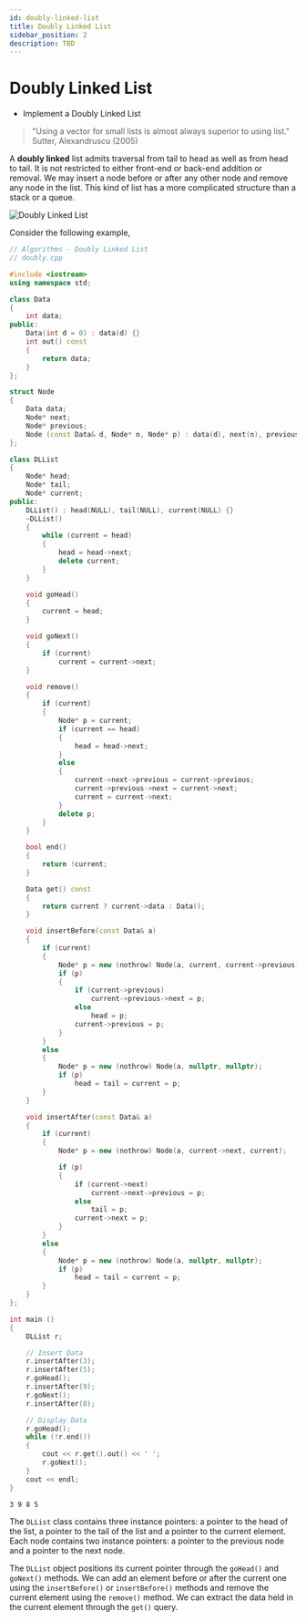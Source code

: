 ```yaml
---
id: doubly-linked-list
title: Doubly Linked List
sidebar_position: 2
description: TBD
---
```




# Doubly Linked List


- Implement a Doubly Linked List

> "Using a vector for small lists is almost always superior to using list." Sutter, Alexandruscu (2005)



A **doubly linked** list admits traversal from tail to head as well as from head to tail.  It is not restricted to either front-end or back-end addition or removal.  We may insert a node before or after any other node and remove any node in the list.  This kind of list has a more complicated structure than a stack or a queue. 

![Doubly Linked List](/img/doubly.png)

Consider the following example,

```cpp
// Algorithms - Doubly Linked List
// doubly.cpp

#include <iostream>
using namespace std;

class Data
{
    int data;
public:
    Data(int d = 0) : data(d) {}
    int out() const
    {
        return data;
    }
};

struct Node
{
    Data data;
    Node* next;
    Node* previous;
    Node (const Data& d, Node* n, Node* p) : data(d), next(n), previous(p) {}
};

class DLList
{
    Node* head;
    Node* tail;
    Node* current;
public:
    DLList() : head(NULL), tail(NULL), current(NULL) {}
    ~DLList()
    {
        while (current = head)
        {
            head = head->next;
            delete current;
        }
    }

    void goHead()
    {
        current = head;
    }

    void goNext()
    {
        if (current)
            current = current->next;
    }

    void remove()
    {
        if (current)
        {
            Node* p = current;
            if (current == head)
            {
                head = head->next;
            }
            else
            {
                current->next->previous = current->previous;
                current->previous->next = current->next;
                current = current->next;
            }
            delete p;
        }
    }

    bool end()
    {
        return !current;
    }

    Data get() const
    {
        return current ? current->data : Data();
    }

    void insertBefore(const Data& a)
    {
        if (current)
        {
            Node* p = new (nothrow) Node(a, current, current->previous);
            if (p)
            {
                if (current->previous)
                    current->previous->next = p;
                else
                    head = p;
                current->previous = p;
            }
        }
        else
        {
            Node* p = new (nothrow) Node(a, nullptr, nullptr);
            if (p)
                head = tail = current = p;
        }
    }

    void insertAfter(const Data& a)
    {
        if (current)
        {
            Node* p = new (nothrow) Node(a, current->next, current);

            if (p)
            {
                if (current->next)
                    current->next->previous = p;
                else
                    tail = p;
                current->next = p;
            }
        }
        else
        {
            Node* p = new (nothrow) Node(a, nullptr, nullptr);
            if (p)
                head = tail = current = p;
        }
    }
};

int main ()
{
    DLList r;

    // Insert Data
    r.insertAfter(3);
    r.insertAfter(5);
    r.goHead();
    r.insertAfter(9);
    r.goNext();
    r.insertAfter(8);

    // Display Data
    r.goHead();
    while (!r.end())
    {
        cout << r.get().out() << ' ';
        r.goNext();
    }
    cout << endl;
}
```


```
3 9 8 5 
```

The `DLList` class contains three instance pointers: a pointer to the head of the list, a pointer to the tail of the list and a pointer to the current element.  Each node contains two instance pointers: a pointer to the previous node and a pointer to the next node.

The `DLList` object positions its current pointer through the `goHead()` and `goNext()` methods.  We can add an element before or after the current one using the `insertBefore()` or `insertBefore()` methods and remove the current element using the `remove()` method.  We can extract the data held in the current element through the `get()` query.
